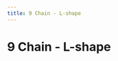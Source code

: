 ```yaml
---
title: 9 Chain - L-shape
---
```

<ClientOnly><AssetLoader :reloadOnce="true" />
# 9 Chain - L-shape

<br><br><GameSlides :jsonFileToLoad="'lshape/9chain_lshape_nov2.json'" :useRandomSeed="false" :useManualData="false" :replay="true"></GameSlides>

</ClientOnly>

